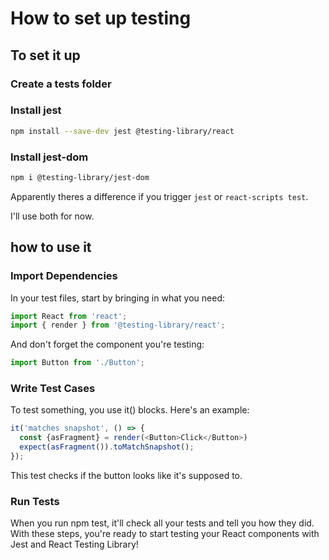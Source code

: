 # How to set up testing

## To set it up

### Create a __tests__ folder

### Install jest

```bash
npm install --save-dev jest @testing-library/react
```

### Install jest-dom

```bash
npm i @testing-library/jest-dom
```

Apparently theres a difference if you trigger `jest` or `react-scripts test`.

I'll use both for now.

## how to use it

### Import Dependencies

In your test files, start by bringing in what you need:

```js
import React from 'react';
import { render } from '@testing-library/react';
```

And don't forget the component you're testing:

```js
import Button from './Button';
```

### Write Test Cases

To test something, you use it() blocks. Here's an example:

```js
it('matches snapshot', () => {
  const {asFragment} = render(<Button>Click</Button>)  
  expect(asFragment()).toMatchSnapshot();
});
```

This test checks if the button looks like it's supposed to.

### Run Tests

When you run npm test, it'll check all your tests and tell you how they did. With these steps, you're ready to start testing your React components with Jest and React Testing Library!
